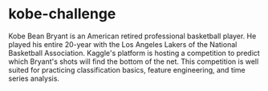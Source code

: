 # kobe-challenge
Kobe Bean Bryant is an American retired professional basketball player. He played his entire 20-year with the Los Angeles Lakers of the National Basketball Association. Kaggle's platform is hosting a competition to predict which Bryant's shots will find the bottom of the net. This competition is well suited for practicing classification basics, feature engineering, and time series analysis.
